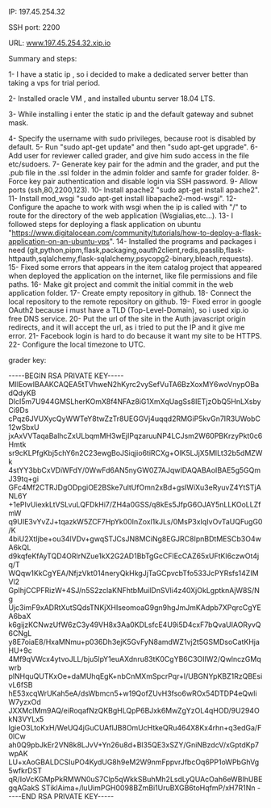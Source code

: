 IP: 197.45.254.32

SSH port: 2200

URL: www.197.45.254.32.xip.io


Summary and steps:

1- I have a static ip , so i decided to make a dedicated server better than taking a vps for trial period.

2- Installed oracle VM , and installed ubuntu server 18.04 LTS.

3- While installing i enter the static ip and the default gateway and subnet mask.

4- Specify the username with sudo privileges, because root is disabled by default.
5- Run "sudo apt-get update" and then "sudo apt-get upgrade".
6- Add user for reviewer called grader, and give him sudo access in the file etc/sudoers.
7- Generate key pair for the admin and the grader, and put the .pub file in the .ssl folder in the admin folder and samfe for grader folder.
8- Force key pair authentication and disable login via SSH password.
9- Allow ports (ssh,80,2200,123).
10- Install apache2 "sudo apt-get install apache2".
11- Install mod_wsgi "sudo apt-get install libapache2-mod-wsgi".
12- Configure the apache to work with wsgi when the ip is called with "/" to route for the directory of the web application (Wsgialias,etc...).
13- I followed steps for deploying a flask application on ubuntu "https://www.digitalocean.com/community/tutorials/how-to-deploy-a-flask-application-on-an-ubuntu-vps".
14- Installed the programs and packages i need (git,python,pipm,flask,packaging,oauth2client,redis,passlib,flask-httpauth,sqlalchemy,flask-sqlalchemy,psycopg2-binary,bleach,requests).
15- Fixed some errors that appears in the item catalog project that appeared when deployed the application on the internet, like file permissions and file paths.
16- Make git project and commit the initial commit in the web application folder.
17- Create empty repository in github.
18- Connect the local repository to the remote repository on github.
19- Fixed error in google OAuth2 because i must have a TLD (Top-Level-Domain), so i used xip.io free DNS service.
20- Put the url of the site in the Auth javascript origin redirects, and it will accept the url, as i tried to put the IP and it give me error.
21- Facebook login is hard to do because it want my site to be HTTPS.
22- Configure the local timezone to UTC.

grader key:

-----BEGIN RSA PRIVATE KEY-----
MIIEowIBAAKCAQEA5tTVhweN2hKyrc2vySefVuTA6BzXoxMY6woVnypOBadQdyKB
DlcI5m7U944GMSLherKOmX8f4NFAz8iG1XmXqUagSs8IETjzObQ5HnLXsbyCi9Ds
cPqz6JVUXycQyWWTeY8twZzTr8UEGGVj4uqqd2RMGiP5kvGn7IR3UWobC12wSbxU
jxAxVVTaqaBalhcZxULbqmMH3wEjIPqzaruuNP4LCJsm2W60PBKrzyPkt0c6Hmtk
sr9cKLPfgKbj5chY6n2C23ewgBoJSiqjio6tiRCXg+OlK5LJjX5MILt32b5dMZWk
4stYY3bbCxVDiWFdY/0WwFd6AN5nyGW0Z7AJqwIDAQABAoIBAE5g5GQmJ39tq+gi
GFc4Mf2CTRJDgODpgiOE2BSke7ultUfOmn2xBd+gsIWiXu3eRyuvZ4YtSTjANL6Y
+1ePIvUiexkLtVSLvuLQFDkHi7/ZH4a0GSS/q8kEs5JfpG6OJAY5nLLKOoLLZfmW
q9UIE3vYvZJ+tqazkW5ZCF7HpYk00InZoxl1kJLs/0MsP3xIqIvOvTaUQFugG0/K
4biU2XtIjbe+ou34lVDv+gwqSTJCsJN8MCiNg8EGJRC8IpnBDtMESCb3O4wA6kQL
d9kqfeKfAyTQD4ORlrNZue1kX2G2AD1BbTgGcCFlEcCAZ65xUFtKl6czwOt4jq/T
WQqw1KkCgYEA/NfjzVkt014neryQkHkgJjTaGCpvcbTfo533JcPYRsfs14ZIMVl2
GpIhjCCPFRizW+4SJ/n5S2zclaKNFhtbMuilDnSVli4z40XjOkLgptknAjW8S/Ng
Ujc3imF9xADRtXutSQdsTNKjXHIseomoaG9gn9hgJmJmKAdpb7XPqrcCgYEA6baX
k6gijzKCNwzUfW6zC3y49VH8x3Aa0KDLsfcE4U9i5D4cxF7bQvaUIAORyvQ6CNgL
y8E7oiaE8/HxaMNmu+p036Dh3ejK5GvFyN8amdWZ1vj2t5GSMDsoCatKHjaHU+9c
4Mf9qVWcx4ytvoJLL/bju5lpY1euAXdnru83tK0CgYB6C3OIIW2/QwlnczGMqwrb
plNHquQUTKxOe+daMUhqEgK+nbCnMXmSpcrPqr+l/UBGNYpKBZ1RzQBEsivL6fSB
hE53xcqWrUKah5eA/dsWbmcn5+w19QofZUvH3fso6wROx54DTDP4eQwliW7yzxOd
JXXMclMm9AQ/eiRoqafNzQKBgHLQpP6BJxk6MwZgYzOL4qHOD/9U294OkN3VYLx5
IgieO3LtoKxH/WeUQ4jGuCUAflJB8OmUcHtkeQRu464X8Kx4rhn+q3edGa/F0lCw
ah0Q9pbJkEr2VN8k8LJvV+Yn26u8d+Bl35QE3xSZY/GniNBzdcV/xGptdKp7wpAK
LU+xAoGBALDCSIuPO4KydUG8h9eM2W9nmFppvrJfbcOq6PP1oWPbGhVg5wfkrDST
qR/IoVcKGMpPkRMWN0uS7Clp5qWkkSBuhMh2LsdLyQUAcOah6eWBIhUBEgqAGakS
STiklAima+/luUimPGH0098BZmBi1UruBXGB6toHqfmP/xH7R1Nn
-----END RSA PRIVATE KEY-----

